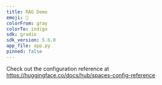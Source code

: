 ```yaml
---
title: RAG Demo
emoji: 👀
colorFrom: gray
colorTo: indigo
sdk: gradio
sdk_version: 5.6.0
app_file: app.py
pinned: false
---
```


Check out the configuration reference at https://huggingface.co/docs/hub/spaces-config-reference
